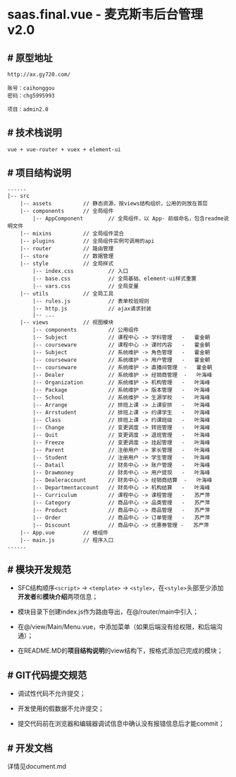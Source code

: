 # saas.final.vue - 麦克斯韦后台管理v2.0

## # 原型地址

```text
http://ax.gy720.com/

账号：caihonggou
密码：chg5995993

项目：admin2.0
```

## # 技术栈说明

```text
vue + vue-router + vuex + element-ui
```

## # 项目结构说明

```text
······
|-- src
    |-- assets          // 静态资源，按views结构组织，公用的则放在首层
    |-- components      // 全局组件
        |-- AppComponent        // 全局组件，以 App- 前缀命名，包含readme说明文件
    |-- mixins          // 全局组件混合
    |-- plugins         // 全局组件实例可调用的api
    |-- router          // 路由管理
    |-- store           // 数据管理
    |-- style           // 全局样式
        |-- index.css           // 入口
        |-- base.css            // 全局基础、element-ui样式重置
        |-- vars.css            // 全局变量
    |-- utils           // 全局工具
        |-- rules.js            // 表单校验规则
        |-- http.js             // ajax请求封装
        |-- ...
    |-- views           // 视图模块
        |-- components          // 公用组件
        |-- Subject             // 课程中心 -> 学科管理   -   霍金朝
        |-- courseware          // 课程中心 -> 课时内容   -   霍金朝
        |-- Subject             // 系统维护 -> 角色管理   -   霍金朝
        |-- courseware          // 系统维护 -> 用户管理   -   霍金朝
        |-- courseware          // 系统维护 -> 直播间管理  -   霍金朝
        |-- Dealer              // 系统维护 -> 经销商管理  -   叶海峰
        |-- Organization        // 系统维护 -> 机构管理   -   叶海峰
        |-- Package             // 系统维护 -> 版本管理   -   叶海峰
        |-- School              // 系统维护 -> 生源学校   -   叶海峰
        |-- Arrange             // 排班上课 -> 上课安排   -   叶海峰
        |-- Arrstudent          // 排班上课 -> 约课学生   -   叶海峰
        |-- Class               // 排班上课 -> 约课班级   -   叶海峰
        |-- Change              // 变更调度 -> 转班管理   -   叶海峰
        |-- Quit                // 变更调度 -> 退班管理   -   叶海峰
        |-- Freeze              // 变更调度 -> 挂起管理   -   叶海峰
        |-- Parent              // 注册用户 -> 家长管理   -   叶海峰
        |-- Student             // 注册用户 -> 学生管理   -   叶海峰
        |-- Datail              // 财务中心 -> 账户管理   -   叶海峰
        |-- Drawmoney           // 财务中心 -> 用户提现   -   叶海峰
        |-- Dealeraccount       // 财务中心 -> 经销商结算  -   叶海峰
        |-- Departmentaccount   // 财务中心 -> 机构结算   -   叶海峰
        |-- Curriculum          // 课程中心 -> 课程管理   -   苏严萍
        |-- Category            // 商品中心 -> 品类管理   -   苏严萍
        |-- Product             // 商品中心 -> 商品管理   -   苏严萍
        |-- Order               // 商品中心 -> 订单管理   -   苏严萍
        |-- Discount            // 商品中心 -> 优惠券管理 -   苏严萍
    |-- App.vue         // 根组件
    |-- main.js         // 程序入口
......
```

## # 模块开发规范

- SFC结构顺序`<script>` -> `<template>` -> `<style>`，在`<style>`头部至少添加**开发者**和**模块介绍**两项信息；

- 模块目录下创建index.js作为路由导出，在@/router/main中引入；

- 在@/view/Main/Menu.vue，中添加菜单（如果后端没有给权限，和后端沟通）；

- 在README.MD的**项目结构说明**的view结构下，按格式添加已完成的模块；

## # GIT代码提交规范

- 调试性代码不允许提交；

- 开发使用的假数据不允许提交；

- 提交代码前在浏览器和编辑器调试信息中确认没有报错信息后才能commit；

## # 开发文档

详情见document.md
